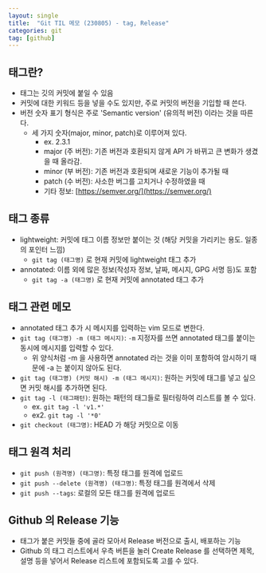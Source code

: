 ```yaml
---
layout: single
title:  "Git TIL 메모 (230805) - tag, Release"
categories: git
tag: [github]
---
```


## 태그란?
- 태그는 깃의 커밋에 붙일 수 있음
- 커밋에 대한 키워드 등을 넣을 수도 있지만, 주로 커밋의 버전을 기입할 때 쓴다.
- 버전 숫자 표기 형식은 주로 'Semantic version' (유의적 버전) 이라는 것을 따른다.
    - 세 가지 숫자(major, minor, patch)로 이루어져 있다.
        - ex. 2.3.1
        - major (주 버전): 기존 버전과 호환되지 않게 API 가 바뀌고 큰 변화가 생겼을 때 올라감.
        - minor (부 버전): 기존 버전과 호환되며 새로운 기능이 추가될 때
        - patch (수 버전): 사소한 버그를 고치거나 수정하였을 때
        - 기타 정보: [https://semver.org/](https://semver.org/)

## 태그 종류
- lightweight: 커밋에 태그 이름 정보만 붙이는 것 (해당 커밋을 가리키는 용도. 일종의 포인터 느낌)
    - `git tag (태그명)` 로 현재 커밋에 lightweight 태그 추가
- annotated: 이름 외에 많은 정보(작성자 정보, 날짜, 메시지, GPG 서명 등)도 포함
    - `git tag -a (태그명)` 로 현재 커밋에 annotated 태그 추가

## 태그 관련 메모
- annotated 태그 추가 시 메시지를 입력하는 vim 모드로 변한다.
- `git tag (태그명) -m (태그 메시지)`: `-m` 지정자를 쓰면 annotated 태그를 붙이는 동시에 메시지를 입력할 수 있다.
    - 위 양식처럼 -m 을 사용하면 annotated 라는 것을 이미 포함하여 암시하기 때문에 -a 는 붙이지 않아도 된다.
- `git tag (태그명) (커밋 해시) -m (태그 메시지)`: 원하는 커밋에 태그를 넣고 싶으면 커밋 해시를 추가하면 된다.
- `git tag -l (태그패턴)`: 원하는 패턴의 태그들로 필터링하여 리스트를 볼 수 있다.
    - ex. `git tag -l 'v1.*'`
    - ex2. `git tag -l '*0'`
- `git checkout (태그명)`: HEAD 가 해당 커밋으로 이동

## 태그 원격 처리
- `git push (원격명) (태그명)`: 특정 태그를 원격에 업로드
- `git push --delete (원격명) (태그명)`: 특정 태그를 원격에서 삭제
- `git push --tags`: 로컬의 모든 태그를 원격에 업로드

## Github 의 Release 기능
- 태그가 붙은 커밋들 중에 골라 모아서 Release 버전으로 출시, 배포하는 기능
- Github 의 태그 리스트에서 우측 버튼을 눌러 Create Release 를 선택하면 제목, 설명 등을 넣어서 Release 리스트에 포함되도록 고를 수 있다.
    
